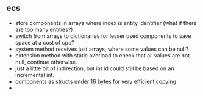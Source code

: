 ecs
---

 - store components in arrays where index is entity identifier (what if there are too many entities?)
 - switch from arrays to dictionaries for lesser used components to save space at a cost of cpu?
 - system method receives just arrays, where some values can be null?
 - extension method with static overload to check that all values are not null, continue otherwise.
 - just a little bit of indirection, but int id could still be based on an incremental int.
 - components as structs under 16 bytes for very efficient copying
 - 